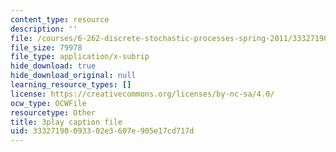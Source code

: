 ```yaml
---
content_type: resource
description: ''
file: /courses/6-262-discrete-stochastic-processes-spring-2011/33327190093302e3607e905e17cd717d_0aqgeLTNfQ0.srt
file_size: 79978
file_type: application/x-subrip
hide_download: true
hide_download_original: null
learning_resource_types: []
license: https://creativecommons.org/licenses/by-nc-sa/4.0/
ocw_type: OCWFile
resourcetype: Other
title: 3play caption file
uid: 33327190-0933-02e3-607e-905e17cd717d
---
```

